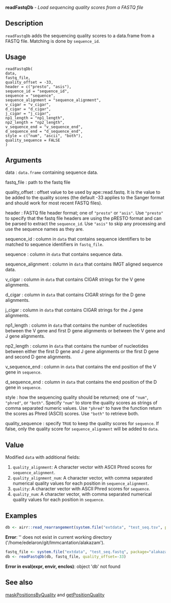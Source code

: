 **readFastqDb** - *Load sequencing quality scores from a FASTQ file*

Description
--------------------

`readFastqDb` adds the sequencing quality scores to a data.frame
from a FASTQ file. Matching is done by `sequence_id`.


Usage
--------------------
```
readFastqDb(
data,
fastq_file,
quality_offset = -33,
header = c("presto", "asis"),
sequence_id = "sequence_id",
sequence = "sequence",
sequence_alignment = "sequence_alignment",
v_cigar = "v_cigar",
d_cigar = "d_cigar",
j_cigar = "j_cigar",
np1_length = "np1_length",
np2_length = "np2_length",
v_sequence_end = "v_sequence_end",
d_sequence_end = "d_sequence_end",
style = c("num", "ascii", "both"),
quality_sequence = FALSE
)
```

Arguments
-------------------

data
:   `data.frame` containing sequence data.

fastq_file
:   path to the fastq file

quality_offset
:   offset value to be used by ape::read.fastq. It is 
the value to be added to the quality scores 
(the default -33 applies to the Sanger format and 
should work for most recent FASTQ files).

header
:   FASTQ file header format; one of `"presto"` or 
`"asis"`. Use `"presto"` to specify 
that the fastq file headers are using the pRESTO
format and can be parsed to extract 
the `sequence_id`. Use `"asis"` to skip 
any processing and use the sequence names as they are.

sequence_id
:   column in `data` that contains sequence 
identifiers to be matched to sequence identifiers in 
`fastq_file`.

sequence
:   column in `data` that contains sequence data.

sequence_alignment
:   column in `data` that contains IMGT aligned sequence data.

v_cigar
:   column in `data` that contains CIGAR 
strings for the V gene alignments.

d_cigar
:   column in `data` that contains CIGAR 
strings for the D gene alignments.

j_cigar
:   column in `data` that contains CIGAR 
strings for the J gene alignments.

np1_length
:   column in `data` that contains the number
of nucleotides between the V gene and first D gene 
alignments or between the V gene and J gene alignments.

np2_length
:   column in `data` that contains the number
of nucleotides between either the first D gene and J 
gene alignments or the first D gene and second D gene
alignments.

v_sequence_end
:   column in `data` that contains the 
end position of the V gene in `sequence`.

d_sequence_end
:   column in `data` that contains the 
end position of the D gene in `sequence`.

style
:   how the sequencing quality should be returned;
one of `"num"`, `"phred"`, or `"both"`.
Specify `"num"` to store the quality scores as strings of 
comma separated numeric values. Use `"phred"` to have
the function return the scores as Phred (ASCII) scores. 
Use `"both"` to retrieve both.

quality_sequence
:   specify `TRUE` to keep the quality scores for 
`sequence`. If false, only the quality score
for `sequence_alignment` will be added to `data`.




Value
-------------------

Modified `data` with additional fields:

1.  `quality_alignment`:     A character vector with ASCII Phred 
scores for `sequence_alignment`.
1.  `quality_alignment_num`: A character vector, with comma separated 
numerical quality values for each 
position in `sequence_alignment`.
1.  `quality`:      A character vector with ASCII Phred 
scores for `sequence`.
1.  `quality_num`:  A character vector, with comma separated 
numerical quality values for each 
position in `sequence`.




Examples
-------------------

```R
db <- airr::read_rearrangement(system.file("extdata", "test_seq.tsv", package="alakazam"))

```

**Error**: '' does not exist in current working directory ('/home/edelaron/git/Immcantation/alakazam').
```R
fastq_file <- system.file("extdata", "test_seq.fastq", package="alakazam")
db <- readFastqDb(db, fastq_file, quality_offset=-33)
```

**Error in eval(expr, envir, enclos)**: object 'db' not found

See also
-------------------

[maskPositionsByQuality](maskPositionsByQuality.md) and [getPositionQuality](getPositionQuality.md)






